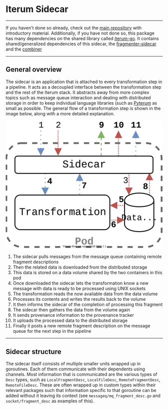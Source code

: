 # Iterum Sidecar

---

If you haven't done so already, check out the [main repository](https://github.com/iterum-provenance/iterum) with introductory material.
Additionally, if you have not done so, this package has many dependencies on the shared library called [iterum-go](https://github.com/iterum-provenance/iterum-go). It contains shared/generalized dependencies of this sidecar, the [fragmenter-sidecar](https://github.com/iterum-provenance/fragmenter-sidecar) and the [combiner](https://github.com/iterum-provenance/combiner)

---
## General overview
The sidecar is an application that is attached to every transformation step in a pipeline. It acts as a decoupled interface between the transformation step and the rest of the Iterum stack. It abstracts away from more complex topics such as message queue interaction and dealing with distributed storage in order to keep individual language libraries (such as [Pyterum](https://github.com/iterum-provenance/pyterum) as small as possible. The general flow of a transformation step is shown in the image below, along with a more detailed explanation.

![Alt text](./resources/sidecar-arch.svg)

1. The sidecar pulls messages from the message queue containing remote fragment descriptions
2. Then the related data is downloaded from the distributed storage
3. This data is stored on a data volume shared by the two containers in this pod
4. Once downloaded the sidecar lets the transformation know a new message with data is ready to be processed using UNIX sockets
5. The transformation reads the now available data from the data volume
6. Processes its contents and writes the results back to the volume
7. It then informs the sidecar of the completion of processing this fragment
8. The sidecar then gathers the data from the volume again
9. It sends provenance information to the provenance tracker
10. It uploads the processed data to the distributed storage
11. Finally it posts a new remote fragment description on the message queue for the next step in the pipeline

---
## Sidecar structure
The sidecar itself consists of multiple smaller units wrapped up in goroutines. Each of them communicate with their dependents using channels. Most information that is communicated are the various types of `Desc` types, such as `LocalFragmentDesc`, `LocalFileDesc`, `RemoteFragmentDesc`, `RemoteFileDesc`. These are often wrapped up in custom types within their relevant packages such that information specific to that goroutine can be added without it leaving its context (see `messageq/mq_fragment_desc.go` and `socket/fragment_desc` as examples of this).